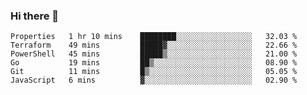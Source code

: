 ### Hi there 👋


<!--START_SECTION:waka-->

```text
Properties   1 hr 10 mins    ████████░░░░░░░░░░░░░░░░░   32.03 %
Terraform    49 mins         █████▓░░░░░░░░░░░░░░░░░░░   22.66 %
PowerShell   45 mins         █████▒░░░░░░░░░░░░░░░░░░░   21.00 %
Go           19 mins         ██▒░░░░░░░░░░░░░░░░░░░░░░   08.90 %
Git          11 mins         █▒░░░░░░░░░░░░░░░░░░░░░░░   05.05 %
JavaScript   6 mins          ▓░░░░░░░░░░░░░░░░░░░░░░░░   02.90 %
```

<!--END_SECTION:waka-->

<!--
**ssrahul96/ssrahul96** is a ✨ _special_ ✨ repository because its `README.md` (this file) appears on your GitHub profile.

Here are some ideas to get you started:

- 🔭 I’m currently working on ...
- 🌱 I’m currently learning ...
- 👯 I’m looking to collaborate on ...
- 🤔 I’m looking for help with ...
- 💬 Ask me about ...
- 📫 How to reach me: ...
- 😄 Pronouns: ...
- ⚡ Fun fact: ...
-->

